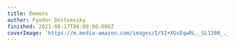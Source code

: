 ```yaml
---
title: Demons
author: Fyodor Dostoevsky
finished: 2021-08-17T00:00:00.000Z
coverImage: 'https://m.media-amazon.com/images/I/51+XGsEqwRL._SL1200_.jpg'
---
```

